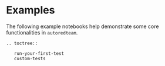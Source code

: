 # Examples

The following example notebooks help demonstrate some core functionalities in `autoredteam`.

```{eval-rst}
.. toctree::

   run-your-first-test
   custom-tests
```